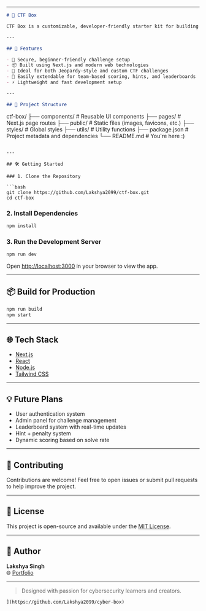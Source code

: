

---

```markdown
# 🧠 CTF Box

CTF Box is a customizable, developer-friendly starter kit for building Capture The Flag (CTF) platforms. Designed with performance, scalability, and simplicity in mind, it's perfect for cybersecurity enthusiasts, educators, and CTF organizers.

---

## 🚀 Features

- 🔐 Secure, beginner-friendly challenge setup
- 📦 Built using Next.js and modern web technologies
- 🎯 Ideal for both Jeopardy-style and custom CTF challenges
- 🧰 Easily extendable for team-based scoring, hints, and leaderboards
- ⚡ Lightweight and fast development setup

---

## 📁 Project Structure

```
ctf-box/
├── components/       # Reusable UI components
├── pages/            # Next.js page routes
├── public/           # Static files (images, favicons, etc.)
├── styles/           # Global styles
├── utils/            # Utility functions
├── package.json      # Project metadata and dependencies
└── README.md         # You're here :)
```

---

## 🛠️ Getting Started

### 1. Clone the Repository

```bash
git clone https://github.com/Lakshya2099/ctf-box.git
cd ctf-box
```

### 2. Install Dependencies

```bash
npm install
```

### 3. Run the Development Server

```bash
npm run dev
```

Open [http://localhost:3000](http://localhost:3000) in your browser to view the app.

---

## 📦 Build for Production

```bash
npm run build
npm start
```

---

## 🌐 Tech Stack

- [Next.js](https://nextjs.org/)
- [React](https://reactjs.org/)
- [Node.js](https://nodejs.org/)
- [Tailwind CSS](https://tailwindcss.com/) 

---

## 💡 Future Plans

- User authentication system
- Admin panel for challenge management
- Leaderboard system with real-time updates
- Hint + penalty system
- Dynamic scoring based on solve rate

---

## 🤝 Contributing

Contributions are welcome! Feel free to open issues or submit pull requests to help improve the project.

---

## 📄 License

This project is open-source and available under the [MIT License](LICENSE).

---

## 👤 Author

**Lakshya Singh**  
🌐 [Portfolio](https://profolio-xi.vercel.app/)

---

> Designed with passion for cybersecurity learners and creators.
```
](https://github.com/Lakshya2099/cyber-box)

